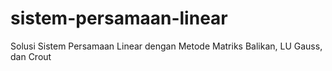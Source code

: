 # sistem-persamaan-linear
Solusi Sistem Persamaan Linear dengan Metode Matriks Balikan, LU Gauss, dan Crout
